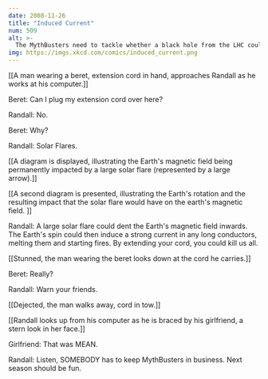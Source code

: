```yaml
---
date: 2008-11-26
title: "Induced Current"
num: 509
alt: >-
  The MythBusters need to tackle whether a black hole from the LHC could REALLY destroy the world.
img: https://imgs.xkcd.com/comics/induced_current.png
---
```

[[A man wearing a beret, extension cord in hand, approaches Randall as he works at his computer.]]

Beret: Can I plug my extension cord over here?

Randall: No.

Beret: Why?

Randall: Solar Flares.

[[A diagram is displayed, illustrating the Earth's magnetic field being permanently impacted by a large solar flare (represented by a large arrow).]]

[[A second diagram is presented, illustrating the Earth's rotation and the resulting impact that the solar flare would have on the earth's magnetic field. ]]

Randall: A large solar flare could dent the Earth's magnetic field inwards. The Earth's spin could then induce a strong current in any long conductors, melting them and starting fires. By extending your cord, you could kill us all.

[[Stunned, the man wearing the beret looks down at the cord he carries.]]

Beret: Really?

Randall: Warn your friends.

[[Dejected, the man walks away, cord in tow.]]

[[Randall looks up from his computer as he is braced by his girlfriend, a stern look in her face.]]

Girlfriend: That was MEAN.

Randall: Listen, SOMEBODY has to keep MythBusters in business. Next season should be fun.

